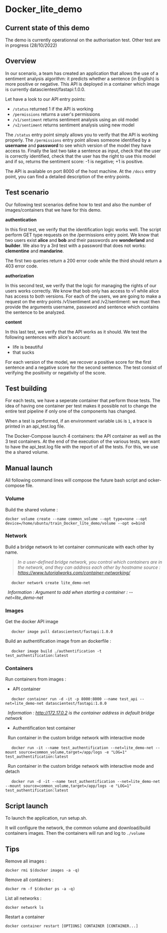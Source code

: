# Docker_lite_demo

## Current state of this demo

The demo is currently operationnal on the authorisation test. Other test are in progress (28/10/2022)

## Overview
In our scenario, a team has created an application that allows the use of a sentiment analysis algorithm: it predicts whether a sentence (in English) is more positive or negative. This API is deployed in a container which image is currently datascientest/fastapi:1.0.0.

Let have a look to our API entry points:
- `/status` returned 1 if the API is working
- `/permissions` returns a user's permissions
- `/v1/sentiment` returns sentiment analysis using an old model
- `/v2/sentiment` returns sentiment analysis using new model

The `/status` entry point simply allows you to verify that the API is working properly. The `/permissions` entry point allows someone identified by a **username** and **password** to see which version of the model they have access to. Finally the last two take a sentence as input, check that the user is correctly identified, check that the user has the right to use this model and if so, returns the sentiment score: -1 is negative; +1 is positive.

The API is available on port 8000 of the host machine. At the `/docs` entry point, you can find a detailed description of the entry points.

## Test scenario

Our following test scenarios define how to test and also the number of images/containers that we have for this demo.

**authentication**

In this first test, we verify that the identification logic works well. The script perform GET type requests on the /permissions entry point. We know that two users exist **alice** and **bob** and their passwords are **wonderland** and **builder**. We also try a 3rd test with a password that does not works: **clementine** and **mandarine**.

The first two queries return a 200 error code while the third should return a 403 error code.

**authorization**

In this second test, we verify that the logic for managing the rights of our users works correctly. We know that bob only has access to v1 while alice has access to both versions. For each of the users, we are going to make a request on the entry points /v1/sentiment and /v2/sentiment: we must then provide the arguments username, password and sentence which contains the sentence to be analyzed.

**content**

In this last test, we verify that the API works as it should. We test the following sentences with alice's account:

- life is beautiful
- that sucks

For each version of the model, we recover a positive score for the first sentence and a negative score for the second sentence. The test consist of verifying the positivity or negativity of the score.

## Test building

For each tests, we have a seperate container that perform those tests. The idea of ​​having one container per test makes it possible not to change the entire test pipeline if only one of the components has changed.

When a test is performed, if an environment variable `LOG` is `1`, a trace is printed in an api_test.log file.

The Docker-Compose launch 4 containers: the API container as well as the 3 test containers. At the end of the execution of the various tests, we want to have the api_test.log file with the report of all the tests. For this, we use the a shared volume.

## Manual launch 

All following command lines will compose the future bash script and ocker-compose file.

### Volume

Build the shared volume :
    
`docker volume create --name common_volume --opt type=none --opt device=/home/ubuntu/train_Docker_lite_demo/volume --opt o=bind`

### Network

Build a bridge network to let container communicate with each other by name. 
> *In a user-defined bridge network, you control which containers are in the network, and they can address each other by hostname source : https://www.tutorialworks.com/container-networking/*

&nbsp;&nbsp;&nbsp;&nbsp;&nbsp;`docker network create lite_demo-net`

&nbsp;&nbsp;*Information : Argument to add when starting a container : --net=lite_demo-net*

### Images
Get the docker API image
    
&nbsp;&nbsp;&nbsp;&nbsp;&nbsp;`docker image pull datascientest/fastapi:1.0.0`

Build an authentification image from an dockerfile : 

&nbsp;&nbsp;&nbsp;&nbsp;&nbsp;`docker image build ./authentification -t test_authentification:latest`

### Containers
Run containers from images :

- API container
    
&nbsp;&nbsp;&nbsp;&nbsp;&nbsp;`docker container run -d -it -p 8000:8000 --name test_api --net=lite_demo-net datascientest/fastapi:1.0.0`

&nbsp;&nbsp;*Information : http://172.17.0.2 is the container address in default bridge network*


- Authentification test container
    
&nbsp;&nbsp;Run container in the custom bridge network with interactive mode

&nbsp;&nbsp;&nbsp;&nbsp;&nbsp;`docker run -it --name test_authentification --net=lite_demo-net --mount source=common_volume,target=/app/logs -e "LOG=1" test_authentification:latest`

&nbsp;&nbsp;Run container in the custom bridge network with interactive mode and detach

&nbsp;&nbsp;&nbsp;&nbsp;&nbsp;`docker run -d -it --name test_authentification --net=lite_demo-net --mount source=common_volume,target=/app/logs -e "LOG=1" test_authentification:latest`

## Script launch

To launch the application, run setup.sh.

It will configure the network, the common volume and download/build containers images. Then the containers will run and log to `./volume`

## Tips

Remove all images :

    docker rmi $(docker images -a -q)

Remove all containers :

    docker rm -f $(docker ps -a -q)

List all networks :

    docker network ls

Restart a container

    docker container restart [OPTIONS] CONTAINER [CONTAINER...]
